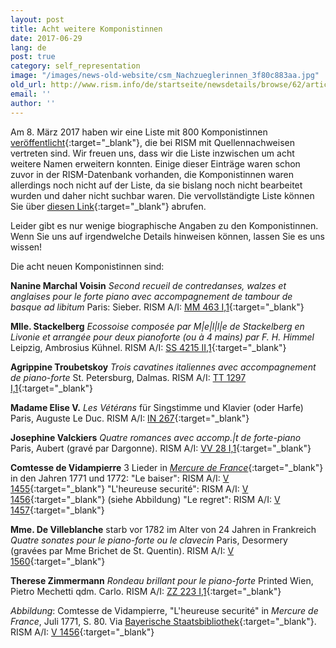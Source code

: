 ```yaml
---
layout: post
title: Acht weitere Komponistinnen
date: 2017-06-29
lang: de
post: true
category: self_representation
image: "/images/news-old-website/csm_Nachzueglerinnen_3f80c883aa.jpg"
old_url: http://www.rism.info/de/startseite/newsdetails/browse/62/article/64/eight-more-women-composers.html
email: ''
author: ''
---
```



Am 8. März 2017 haben wir eine Liste mit 800 Komponistinnen [veröffentlicht](/events/2017/03/08/international-womens-day-women-composers-in.html){:target="_blank"}, die bei RISM mit Quellennachweisen vertreten sind. Wir freuen uns, dass wir die Liste inzwischen um acht weitere Namen erweitern konnten. Einige dieser Einträge waren schon zuvor in der RISM-Datenbank vorhanden, die Komponistinnen waren allerdings noch nicht auf der Liste, da sie bislang noch nicht bearbeitet wurden und daher nicht suchbar waren. Die vervollständigte Liste können Sie über [diesen Link](https://docs.google.com/spreadsheets/d/1CsgG08vTu8wL8_K7EDNMlJ7QG904qEwy4vpkvrPBp6g/edit?usp=sharing){:target="_blank"} abrufen.


Leider gibt es nur wenige biographische Angaben zu den Komponistinnen. Wenn Sie uns auf irgendwelche Details hinweisen können, lassen Sie es uns wissen!

Die acht neuen Komponistinnen sind:

**Nanine Marchal Voisin**
_Second recueil de contredanses, walzes et anglaises pour le forte piano avec accompagnement de tambour de basque ad libitum_
Paris: Sieber. RISM A/I: [MM 463 I,1](https://opac.rism.info/search?id=00000991000146){:target="_blank"}

**Mlle. Stackelberg**
_Ecossoise composée par M|e|l|l|e de Stackelberg en Livonie et arrangée pour deux pianoforte (ou à 4 mains) par F. H. Himmel_
Leipzig, Ambrosius Kühnel. RISM A/I: [SS 4215 II,1](https://opac.rism.info/search?id=00000991002772){:target="_blank"}

**Agrippine Troubetskoy**
_Trois cavatines italiennes avec accompagnement de piano-forte_
St. Petersburg, Dalmas. RISM A/I: [TT 1297 I,1](https://opac.rism.info/search?id=00000991004436){:target="_blank"}

**Madame Elise V.**
_Les Vétérans_ für Singstimme und Klavier (oder Harfe)
Paris, Auguste Le Duc. RISM A/I: [IN 267](https://opac.rism.info/search?id=00000990073128){:target="_blank"}

**Josephine Valckiers**
_Quatre romances avec accomp.|t de forte-piano_
Paris, Aubert (gravé par Dargonne). RISM A/I: [VV 28 I,1](https://opac.rism.info/search?id=00000991004815){:target="_blank"}

**Comtesse de Vidampierre**
3 Lieder in [_Mercure de France_](http://gazetier-universel.gazettes18e.fr/periodique/mercure-de-france-1-1724-1778){:target="_blank"} in den Jahren 1771 und 1772:
"Le baiser": RISM A/I: [V 1455](https://opac.rism.info/search?id=00000990066465){:target="_blank"}
"L'heureuse securité": RISM A/I: [V 1456](https://opac.rism.info/search?id=00000990066466){:target="_blank"} (siehe Abbildung)
"Le regret": RISM A/I: [V 1457](https://opac.rism.info/search?id=00000990066467){:target="_blank"}

**Mme. De Villeblanche** starb vor 1782 im Alter von 24 Jahren in Frankreich
_Quatre sonates pour le piano-forte ou le clavecin_
Paris, Desormery (gravées par Mme Brichet de St. Quentin). RISM A/I: [V 1560](https://opac.rism.info/search?id=00000990066570){:target="_blank"}

**Therese Zimmermann**
_Rondeau brillant pour le piano-forte_
Printed Wien, Pietro Mechetti qdm. Carlo. RISM A/I: [ZZ 223 I,1](https://opac.rism.info/search?id=00000991007438){:target="_blank"}



_Abbildung_: Comtesse de Vidampierre, "L'heureuse securité" in _Mercure de France_, Juli 1771, S. 80. Via [Bayerische Staatsbibliothek](http://www.mdz-nbn-resolving.de/urn/resolver.pl?urn=urn:nbn:de:bvb:12-bsb10407393-8){:target="_blank"}. RISM A/I: [V 1456](https://opac.rism.info/search?id=00000990066466){:target="_blank"}



<script type="text/javascript">var switchTo5x=true;</script><script type="text/javascript" src="http://w.sharethis.com/button/buttons.js"></script><script type="text/javascript">stLight.options({publisher: "9b601438-1ce1-49d8-bfd7-9cff5df54c17", doNotHash: false, doNotCopy: false, hashAddressBar: false});</script>